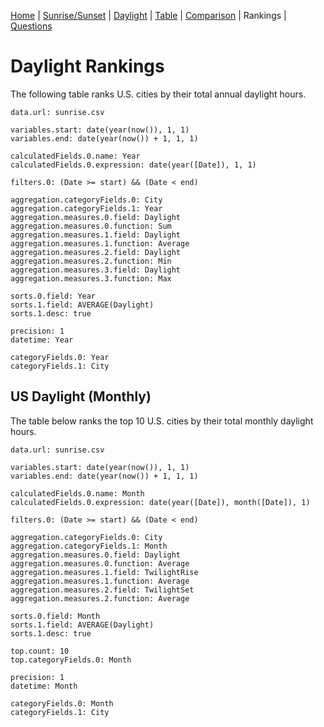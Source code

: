 [Home](#url=README.md) |
[Sunrise/Sunset](#url=sunrise.md) |
[Daylight](#url=daylight.md) |
[Table](#url=daylight-table.md) |
[Comparison](#url=compare.md) |
Rankings |
[Questions](#url=questions.md)


# Daylight Rankings

The following table ranks U.S. cities by their total annual daylight hours.

~~~ data-table
data.url: sunrise.csv

variables.start: date(year(now()), 1, 1)
variables.end: date(year(now()) + 1, 1, 1)

calculatedFields.0.name: Year
calculatedFields.0.expression: date(year([Date]), 1, 1)

filters.0: (Date >= start) && (Date < end)

aggregation.categoryFields.0: City
aggregation.categoryFields.1: Year
aggregation.measures.0.field: Daylight
aggregation.measures.0.function: Sum
aggregation.measures.1.field: Daylight
aggregation.measures.1.function: Average
aggregation.measures.2.field: Daylight
aggregation.measures.2.function: Min
aggregation.measures.3.field: Daylight
aggregation.measures.3.function: Max

sorts.0.field: Year
sorts.1.field: AVERAGE(Daylight)
sorts.1.desc: true

precision: 1
datetime: Year

categoryFields.0: Year
categoryFields.1: City
~~~


## US Daylight (Monthly)

The table below ranks the top 10 U.S. cities by their total monthly daylight hours.

~~~ data-table
data.url: sunrise.csv

variables.start: date(year(now()), 1, 1)
variables.end: date(year(now()) + 1, 1, 1)

calculatedFields.0.name: Month
calculatedFields.0.expression: date(year([Date]), month([Date]), 1)

filters.0: (Date >= start) && (Date < end)

aggregation.categoryFields.0: City
aggregation.categoryFields.1: Month
aggregation.measures.0.field: Daylight
aggregation.measures.0.function: Average
aggregation.measures.1.field: TwilightRise
aggregation.measures.1.function: Average
aggregation.measures.2.field: TwilightSet
aggregation.measures.2.function: Average

sorts.0.field: Month
sorts.1.field: AVERAGE(Daylight)
sorts.1.desc: true

top.count: 10
top.categoryFields.0: Month

precision: 1
datetime: Month

categoryFields.0: Month
categoryFields.1: City
~~~
